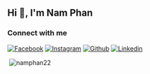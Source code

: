 <h2 align="left">Hi 👋, I'm Nam Phan</h2>
  <h3 align="left">Connect with me</h3>
  <a href="https://www.facebook.com/namphan22/"><img src="https://img.shields.io/badge/Facebook--_.svg?style=social&logo=facebook" alt="Facebook"></a>
  <a href="https://www.instagram.com/namphan22_/"><img src="https://img.shields.io/badge/Instagram--_.svg?style=social&logo=instagram" alt="Instagram"></a>
  <a href="https://github.com/namphan22"><img src="https://img.shields.io/badge/Github--_.svg?style=social&logo=github" alt="Github"></a>
  <a href="https://www.linkedin.com/in/namphan22/"><img src="https://img.shields.io/badge/Linkedin--_.svg?style=social&logo=linkedin" alt="Linkedin"></a>


<p>&nbsp;<img align="center" src="https://github-readme-stats.vercel.app/api?username=namphan22&show_icons=true&locale=en" alt="namphan22" /></p>




